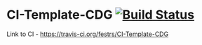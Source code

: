 # CI-Template-CDG [![Build Status](https://travis-ci.org/festrs/CI-Template-CDG.svg?branch=master)](https://travis-ci.org/festrs/CI-Template-CDG)

Link to CI - https://travis-ci.org/festrs/CI-Template-CDG